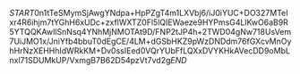 $START$0n1tTeSMymSjAwgYNdpa+HpPZgT4m1LXVbj6/iJ0iYUC+DO327MTeIxr4R6ihjm7tYGhH6xUDc+zxflWXTZ0Fl5lQIEWaeze9HYPmsG4LlKwO6aB9R5YTQQKAwIlSnNsq4YNhMjNMOTAt9D/FNP2tJP4h+2TWD04gNw718UsVem7UiJMO1x/JniYfb4bbuT0dEgCE/4LM+dGSbHKZ9pWzDNDdm76fGXcvMnOyhHrNzXEHHhIdWRkKM+Dv0ssIEed0VQrYUbFfLQXxDVYKHkAVecDD9oMbLnxl71SDUMkUP/VxmgB7B62D54pzVt7vd2g$END$